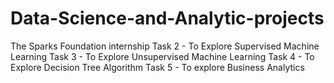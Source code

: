 # Data-Science-and-Analytic-projects
The Sparks Foundation internship
Task 2 - To Explore Supervised Machine Learning 
Task 3 - To Explore Unsupervised Machine Learning
Task 4 - To Explore Decision Tree Algorithm 
Task 5 - To explore Business Analytics 
